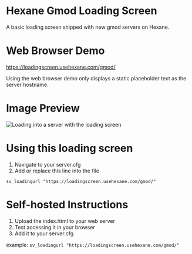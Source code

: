 # Hexane Gmod Loading Screen
A basic loading screen shipped with new gmod servers on Hexane. 

# Web Browser Demo

https://loadingscreen.usehexane.com/gmod/

Using the web browser demo only displays a static placeholder text as the server hostname.

# Image Preview

![Loading into a server with the loading screen](https://github.com/HexaneNetworks/Hexane-Gmod-Loading-Screen/blob/master/Image%20Preview/connecting-to-the-server-preview.png?raw=true)

# Using this loading screen

1. Navigate to your server.cfg
2. Add or replace this line into the file

`sv_loadingurl "https://loadingscreen.usehexane.com/gmod/"`

# Self-hosted Instructions

1. Upload the index.html to your web server
2. Test accessing it in your browser
3. Add it to your server.cfg

example: `sv_loadingurl "https://loadingscreen.usehexane.com/gmod/"`
